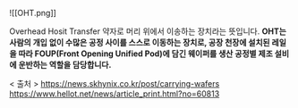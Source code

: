 ![[OHT.png]]


Overhead Hosit Transfer 약자로 머리 위에서 이송하는 장치라는 뜻입니다.
**OHT는 사람의 개입 없이 수많은 공정 사이를 스스로 이동하는 장치로, 공장 천장에 설치된 레일을 따라 FOUP(Front Opening Unified Pod)에 담긴 웨이퍼를 생산 공정별 제조 설비에 운반하는 역할을 담당합니다.**

< 출처 >
https://news.skhynix.co.kr/post/carrying-wafers
https://www.hellot.net/news/article_print.html?no=60813

